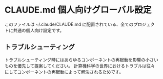 # CLAUDE.md 個人向けグローバル設定

このファイルは ~/.claude/CLAUDE.md に配置されている、全てのプロジェクトに共通の個人向け設定です。

## トラブルシューティング

トラブルシューティング時にはあらゆるコンポーネントの再起動を影響の小さいものを優先して提案してください。
計算機科学の世界におけるトラブルは往々にしてコンポーネントの再起動によって解決されるためです。


